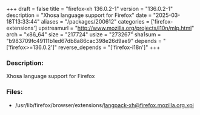 +++
draft = false
title = "firefox-xh 136.0.2-1"
version = "136.0.2-1"
description = "Xhosa language support for Firefox"
date = "2025-03-18T13:33:44"
aliases = "/packages/200612"
categories = ['firefox-extensions']
upstreamurl = "http://www.mozilla.org/projects/l10n/mlp.html"
arch = "x86_64"
size = "217724"
usize = "273267"
sha1sum = "b983709fc49111b1ed67db8a86cac398e26d9ae9"
depends = "['firefox>=136.0.2']"
reverse_depends = "['firefox-i18n']"
+++
### Description: 
Xhosa language support for Firefox

### Files: 
* /usr/lib/firefox/browser/extensions/langpack-xh@firefox.mozilla.org.xpi
